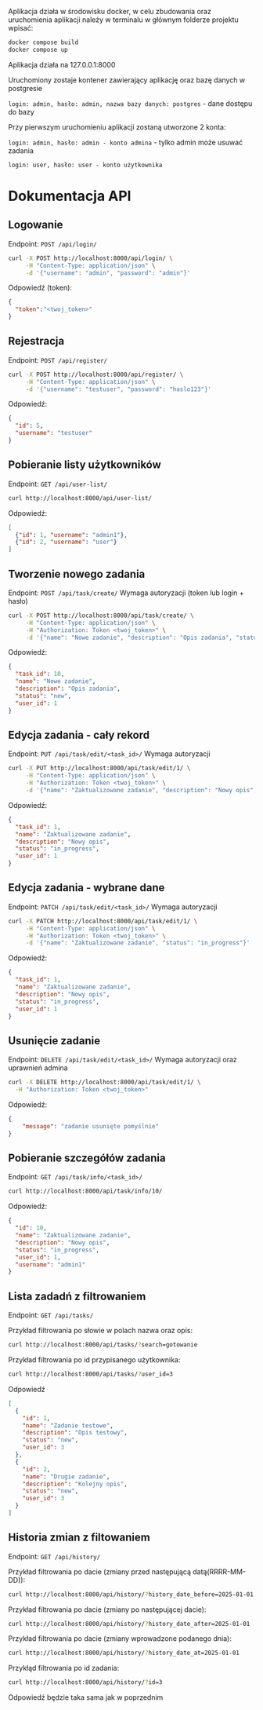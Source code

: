 Aplikacja działa w środowisku docker, w celu zbudowania oraz uruchomienia aplikacji należy w terminalu w głównym folderze projektu wpisać:

```bash
docker compose build
docker compose up
```

Aplikacja działa na 127.0.0.1:8000

Uruchomiony zostaje kontener zawierający aplikację oraz bazę danych w postgresie

  `login: admin, hasło: admin, nazwa bazy danych: postgres` - dane dostępu do bazy

Przy pierwszym uruchomieniu aplikacji zostaną utworzone 2 konta:

  `login: admin, hasło: admin - konto admina` - tylko admin może usuwać zadania
  
  `login: user, hasło: user - konto użytkownika`

# Dokumentacja API

## Logowanie

Endpoint: `POST /api/login/`

```bash
curl -X POST http://localhost:8000/api/login/ \
     -H "Content-Type: application/json" \
     -d '{"username": "admin", "password": "admin"}'
```
Odpowiedź (token):
```json
{
  "token":"<twoj_token>"
}
```

## Rejestracja

Endpoint:  `POST /api/register/`

```bash
curl -X POST http://localhost:8000/api/register/ \
     -H "Content-Type: application/json" \
     -d '{"username": "testuser", "password": "haslo123"}'
```
Odpowiedź:
```json
{
  "id": 5,
  "username": "testuser"
}
```

## Pobieranie listy użytkowników

Endpoint: `GET /api/user-list/`
```bash
curl http://localhost:8000/api/user-list/
```
Odpowiedź:
```json
[
  {"id": 1, "username": "admin1"},
  {"id": 2, "username": "user"}
]
```

## Tworzenie nowego zadania

Endpoint: `POST /api/task/create/`
Wymaga autoryzacji (token lub login + hasło)

```bash
curl -X POST http://localhost:8000/api/task/create/ \
     -H "Content-Type: application/json" \
     -H "Authorization: Token <twoj_token>" \
     -d '{"name": "Nowe zadanie", "description": "Opis zadania", "status": "new", "user_id": 1}'
```
Odpowiedź:
```json
{
  "task_id": 10,
  "name": "Nowe zadanie",
  "description": "Opis zadania",
  "status": "new",
  "user_id": 1
}
```

## Edycja zadania - cały rekord

Endpoint: `PUT /api/task/edit/<task_id>/`
Wymaga autoryzacji

```bash
curl -X PUT http://localhost:8000/api/task/edit/1/ \
     -H "Content-Type: application/json" \
     -H "Authorization: Token <twoj_token>" \
     -d '{"name": "Zaktualizowane zadanie", "description": "Nowy opis", "status": "in_progress", "user_id": 1}'
```
Odpowiedź:
```json
{
  "task_id": 1,
  "name": "Zaktualizowane zadanie",
  "description": "Nowy opis",
  "status": "in_progress",
  "user_id": 1
}
```

## Edycja zadania - wybrane dane

Endpoint: `PATCH /api/task/edit/<task_id>/`
Wymaga autoryzacji

```bash
curl -X PATCH http://localhost:8000/api/task/edit/1/ \
     -H "Content-Type: application/json" \
     -H "Authorization: Token <twoj_token>" \
     -d '{"name": "Zaktualizowane zadanie", "status": "in_progress"}'
```
Odpowiedź:
```json
{
  "task_id": 1,
  "name": "Zaktualizowane zadanie",
  "description": "Nowy opis",
  "status": "in_progress",
  "user_id": 1
}
```

## Usunięcie zadanie

Endpoint: `DELETE /api/task/edit/<task_id>/`
Wymaga autoryzacji oraz uprawnień admina

```bash
curl -X DELETE http://localhost:8000/api/task/edit/1/ \
  -H "Authorization: Token <twoj_token>"
```
Odpowiedź:
```json
{
    "message": "zadanie usunięte pomyślnie"
}
```

## Pobieranie szczegółów zadania

Endpoint: `GET /api/task/info/<task_id>/`

```bash
curl http://localhost:8000/api/task/info/10/
```
Odpowiedź:
```json
{
  "id": 10,
  "name": "Zaktualizowane zadanie",
  "description": "Nowy opis",
  "status": "in_progress",
  "user_id": 1,
  "username": "admin1"
}
```

## Lista zadadń z filtrowaniem

Endpoint: `GET /api/tasks/`

Przykład filtrowania po słowie w polach nazwa oraz opis:
```bash
curl http://localhost:8000/api/tasks/?search=gotowanie
```
Przykład filtrowania po id przypisanego użytkownika:
```bash
curl http://localhost:8000/api/tasks/?user_id=3
```
Odpowiedź
```json
[
  {
    "id": 1,
    "name": "Zadanie testowe",
    "description": "Opis testowy",
    "status": "new",
    "user_id": 3
  },
  {
    "id": 2,
    "name": "Drugie zadanie",
    "description": "Kolejny opis",
    "status": "new",
    "user_id": 3
  }
]
```

## Historia zmian z filtowaniem

Endpoint: `GET /api/history/`

Przykład filtrowania po dacie (zmiany przed następującą datą(RRRR-MM-DD)):
```bash
curl http://localhost:8000/api/history/?history_date_before=2025-01-01
```

Przykład filtrowania po dacie (zmiany po następującej dacie):
```bash
curl http://localhost:8000/api/history/?history_date_after=2025-01-01
```

Przykład filtrowania po dacie (zmiany wprowadzone podanego dnia):
```bash
curl http://localhost:8000/api/history/?history_date_at=2025-01-01
```
Przykłąd filtrowania po id zadania:
```bash
curl http://localhost:8000/api/history/?id=3
```

Odpowiedź będzie taka sama jak w poprzednim

